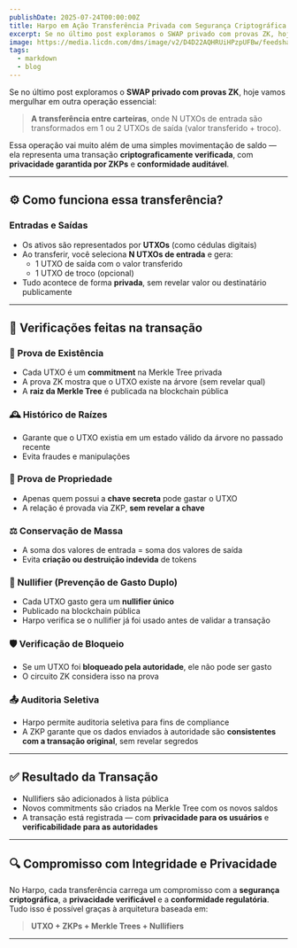 ```yaml
---
publishDate: 2025-07-24T00:00:00Z
title: Harpo em Ação Transferência Privada com Segurança Criptográfica
excerpt: Se no último post exploramos o SWAP privado com provas ZK, hoje vamos mergulhar em outra operação essencial
image: https://media.licdn.com/dms/image/v2/D4D22AQHRUiHPzpUFBw/feedshare-shrink_800/B4DZhcXIbyGgAk-/0/1753896225892?e=1756944000&v=beta&t=djcCJ-4ZzztZ9-t4qol0P7FUdMgwK5Lasy7SeiE0ggg
tags:
  - markdown
  - blog
---
```

Se no último post exploramos o **SWAP privado com provas ZK**, hoje vamos mergulhar em outra operação essencial:  
> **A transferência entre carteiras**, onde N UTXOs de entrada são transformados em 1 ou 2 UTXOs de saída (valor transferido + troco).

Essa operação vai muito além de uma simples movimentação de saldo — ela representa uma transação **criptograficamente verificada**, com **privacidade garantida por ZKPs** e **conformidade auditável**.

---

## ⚙️ Como funciona essa transferência?

### Entradas e Saídas

- Os ativos são representados por **UTXOs** (como cédulas digitais)
- Ao transferir, você seleciona **N UTXOs de entrada** e gera:
  - 1 UTXO de saída com o valor transferido  
  - 1 UTXO de troco (opcional)  
- Tudo acontece de forma **privada**, sem revelar valor ou destinatário publicamente

---

## 🧪 Verificações feitas na transação

### 🌳 Prova de Existência

- Cada UTXO é um **commitment** na Merkle Tree privada  
- A prova ZK mostra que o UTXO existe na árvore (sem revelar qual)  
- A **raiz da Merkle Tree** é publicada na blockchain pública

### 🕰️ Histórico de Raízes

- Garante que o UTXO existia em um estado válido da árvore no passado recente  
- Evita fraudes e manipulações

### 🔑 Prova de Propriedade

- Apenas quem possui a **chave secreta** pode gastar o UTXO  
- A relação é provada via ZKP, **sem revelar a chave**

### ⚖️ Conservação de Massa

- A soma dos valores de entrada = soma dos valores de saída  
- Evita **criação ou destruição indevida** de tokens

### 🚫 Nullifier (Prevenção de Gasto Duplo)

- Cada UTXO gasto gera um **nullifier único**  
- Publicado na blockchain pública  
- Harpo verifica se o nullifier já foi usado antes de validar a transação

### 🛡️ Verificação de Bloqueio

- Se um UTXO foi **bloqueado pela autoridade**, ele não pode ser gasto  
- O circuito ZK considera isso na prova

### 📤 Auditoria Seletiva

- Harpo permite auditoria seletiva para fins de compliance  
- A ZKP garante que os dados enviados à autoridade são **consistentes com a transação original**, sem revelar segredos

---

## ✅ Resultado da Transação

- Nullifiers são adicionados à lista pública  
- Novos commitments são criados na Merkle Tree com os novos saldos  
- A transação está registrada — com **privacidade para os usuários** e **verificabilidade para as autoridades**

---

## 🔍 Compromisso com Integridade e Privacidade

No Harpo, cada transferência carrega um compromisso com a **segurança criptográfica**, a **privacidade verificável** e a **conformidade regulatória**.  
Tudo isso é possível graças à arquitetura baseada em:

> **UTXO + ZKPs + Merkle Trees + Nullifiers**

---

